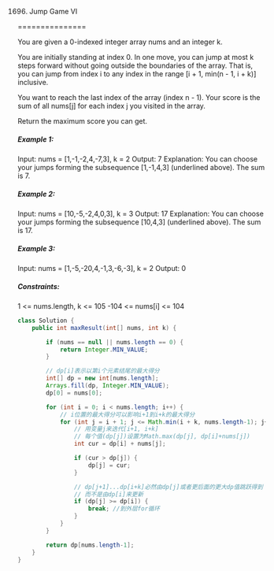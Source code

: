 1696. Jump Game VI

===============

You are given a 0-indexed integer array nums and an integer k.

You are initially standing at index 0. In one move, you can jump at most k steps forward without going outside the boundaries of the array. That is, you can jump from index i to any index in the range [i + 1, min(n - 1, i + k)] inclusive.

You want to reach the last index of the array (index n - 1). Your score is the sum of all nums[j] for each index j you visited in the array.

Return the maximum score you can get. 

##### Example 1:

Input: nums = [1,-1,-2,4,-7,3], k = 2
Output: 7
Explanation: You can choose your jumps forming the subsequence [1,-1,4,3] (underlined above). The sum is 7.

##### Example 2:

Input: nums = [10,-5,-2,4,0,3], k = 3
Output: 17
Explanation: You can choose your jumps forming the subsequence [10,4,3] (underlined above). The sum is 17.

##### Example 3:

Input: nums = [1,-5,-20,4,-1,3,-6,-3], k = 2
Output: 0

##### Constraints:

 1 <= nums.length, k <= 105
-104 <= nums[i] <= 104

```java
class Solution {
    public int maxResult(int[] nums, int k) {

        if (nums == null || nums.length == 0) {
            return Integer.MIN_VALUE;
        }

        // dp[i]表示以第i个元素结尾的最大得分
        int[] dp = new int[nums.length];
        Arrays.fill(dp, Integer.MIN_VALUE);
        dp[0] = nums[0];

        for (int i = 0; i < nums.length; i++) {
            // i位置的最大得分可以影响i+1到i+k的最大得分
            for (int j = i + 1; j <= Math.min(i + k, nums.length-1); j++) {
                // 用变量j来迭代[i+1, i+k]
                // 每个值(dp[j])设置为Math.max(dp[j], dp[i]+nums[j])
                int cur = dp[i] + nums[j];

                if (cur > dp[j]) {
                    dp[j] = cur;
                }

                // dp[j+1]...dp[i+k]必然由dp[j]或者更后面的更大dp值跳跃得到
                // 而不是由dp[i]来更新
                if (dp[j] >= dp[i]) {
                    break; //到外层for循环
                }
            }
        }

        return dp[nums.length-1];
    }
}
```

